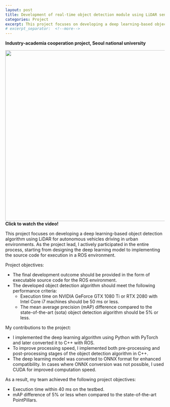 ```yaml
---
layout: post
title: Development of real-time object detection module using LiDAR sensor
categories: Project
excerpt: This project focuses on developing a deep learning-based object detection algorithm using LiDAR for autonomous vehicles driving in urban environments. As the project lead, I actively participated in the entire process, starting from designing the deep learning model to implementing the source code for execution in a ROS environment.
# excerpt_separator:  <!--more-->
---
```


**Industry-academia cooperation project, Seoul national university**

[<img src="https://img.youtube.com/vi/pnsvPiWt4Ss/sddefault.jpg" width="960" height="540"/>](https://www.youtube.com/embed/pnsvPiWt4Ss)
**Click to watch the video!**


This project focuses on developing a deep learning-based object detection algorithm using LiDAR for autonomous vehicles driving in urban environments. As the project lead, I actively participated in the entire process, starting from designing the deep learning model to implementing the source code for execution in a ROS environment.

Project objectives:
* The final development outcome should be provided in the form of executable source code for the ROS environment.
* The developed object detection algorithm should meet the following performance criteria:
	* Execution time on NVIDIA GeForce GTX 1080 Ti or RTX 2080 with Intel Core i7 machines should be 50 ms or less.
	* The mean average precision (mAP) difference compared to the state-of-the-art (sota) object detection algorithm should be 5% or less.

My contributions to the project:
* I implemented the deep learning algorithm using Python with PyTorch and later converted it to C++ with ROS.
* To improve processing speed, I implemented both pre-processing and post-processing stages of the object detection algorithm in C++.
* The deep learning model was converted to ONNX format for enhanced compatibility. In cases where ONNX conversion was not possible, I used CUDA for improved computation speed.

As a result, my team achieved the following project objectives:
* Execution time within 40 ms on the testbed.
* mAP difference of 5% or less when compared to the state-of-the-art PointPillars.

